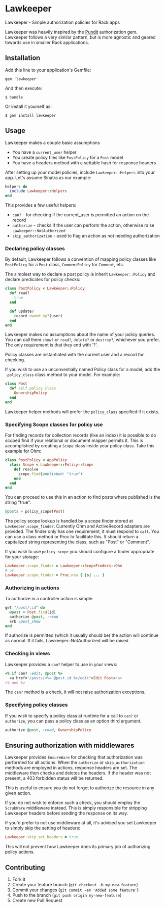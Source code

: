 # Lawkeeper

Lawkeeper - Simple authorization policies for Rack apps

Lawkeeper was heavily inspired by the [Pundit](https://github.com/elabs/pundit)
authorization gem.  Lawkeeper follows a very similar pattern, but is more
agnostic and geared towards use in smaller Rack applications.

## Installation

Add this line to your application's Gemfile:

    gem 'lawkeeper'

And then execute:

    $ bundle

Or install it yourself as:

    $ gem install lawkeeper

## Usage

Lawkeeper makes a couple basic assumptions

* You have a `current_user` helper
* You create policy files like `PostPolicy` for a `Post` model
* You have a headers method with a settable hash for response headers

After setting up your model policies, include `Lawkeeper::Helpers`
into your app.  Let's assume Sinatra as our example:

```ruby
helpers do
  include Lawkeeper::Helpers
end
```

This provides a few useful helpers:

* `can?` - for checking if the current_user is permitted an action on the
  record
* `authorize` - checks if the user can perform the action, otherwise raise
  `Lawkeeper::NotAuthorized`
* `skip_authorization` - used to flag an action as not needing authorization

### Declaring policy classes

By default, Lawkeeper follows a convention of mapping policy classes like
`PostPolicy` for a `Post` class, `CommentPolicy` for `Comment`, etc.

The simplest way to declare a post policy is inherit `Lawkeeper::Policy`
and declare predicates for policy checks:

```ruby
class PostPolicy < Lawkeeper::Policy
  def read?
    true
  end

  def update?
    record.owned_by?(user)
  end
end
```

Lawkeeper makes no assumptions about the name of your policy queries.  You can
call them `show?` or `read?`, `delete?` or `destroy?`, whichever you prefer.  The
only requirement is that they end with '?'.

Policy classes are instantiated with the current user and a record for checking.

If you wish to use an unconventially named Policy class for a model, add the
`.policy_class` class method to your model.  For example:

```ruby
class Post
  def self.policy_class
    OwnershipPolicy
  end
end
```

Lawkeeper helper methods will prefer the `policy_class` specified if it exists.

### Specifying Scope classes for policy use

For finding records for collection records (like an index) it is possible to
do scoped find if your relational or document mapper permits it.  This is
accomplished by creating a `Scope` class inside your policy class.  Take
this example for Ohm:

```ruby
class PostPolicy < AppPolicy
  class Scope < Lawkeeper::Policy::Scope
    def resolve
      scope.find(published: "true")
    end
  end
end
```

You can proceed to use this in an action to find posts where published is the
string "true":

```ruby
@posts = policy_scope(Post)
```

The policy scope lookup is handled by a scope finder stored at `Lawkeeper.scope_finder`.
Currently Ohm and ActiveRecord adapters are provided.  The finder only has one requirement,
it must respond to `call`.  You can use a class method or Proc to facilitate this.  It
should return a capitalized string representing the class, such as "Post" or "Comment".

If you wish to use `policy_scope` you should configure a finder appropriate for your storage:

```ruby
Lawkeeper.scope_finder = Lawkeeper::ScopeFinders::Ohm
# or
Lawkeeper.scope_finder = Proc.new { |s| ... }
```

### Authorizing in actions

To authorize in a controller action is simple:

```ruby
get "/post/:id" do
  @post = Post.find(id)
  authorize @post, :read
  erb :post_show
end
```

If authorize is permitted (which it usually should be) the action will continue
as normal.  If it fails, Lawkeeper::NotAuthorized will be raised.

### Checking in views

Lawkeeper provides a `can?` helper to use in your views:

```ruby
<% if can? :edit, @post %>
  <a href="/posts/<%= @post.id %>/edit">Edit Post</a>
<% end %>
```

The `can?` method is a check, it will not raise authorization exceptions.

### Specifying policy classes

If you wish to specify a policy class at runtime for a call to `can?` or `authorize`,
you can pass a policy class as an option third argument.

```ruby
authorize @post, :read, OwnershipPolicy
```

## Ensuring authorization with middlewares

Lawkeeper provides `EnsureWare` for checking that authorization was performed
for all actions.  When the `authorize` or `skip_authorization` methods are
employed in actions, response headers are set.  The middleware then checks
and deletes the headers.  If the header was not present, a 403 forbidden status
will be returned.

This is useful to ensure you do not forget to authorize the resource in any
given action.

If you do not wish to enforce such a check, you should employ the `ScrubWare`
middleware instead.  This is simply responsible for stripping Lawkeeper headers
before sending the response on its way.

If you'd prefer to not use middleware at all, it's advised you set Lawkeeper to
simply skip the setting of headers:

```ruby
Lawkeeper.skip_set_headers = true
```

This will not prevent how Lawkeeper does its primary job of authorizing policy
actions.

## Contributing

1. Fork it
2. Create your feature branch (`git checkout -b my-new-feature`)
3. Commit your changes (`git commit -am 'Added some feature'`)
4. Push to the branch (`git push origin my-new-feature`)
5. Create new Pull Request
